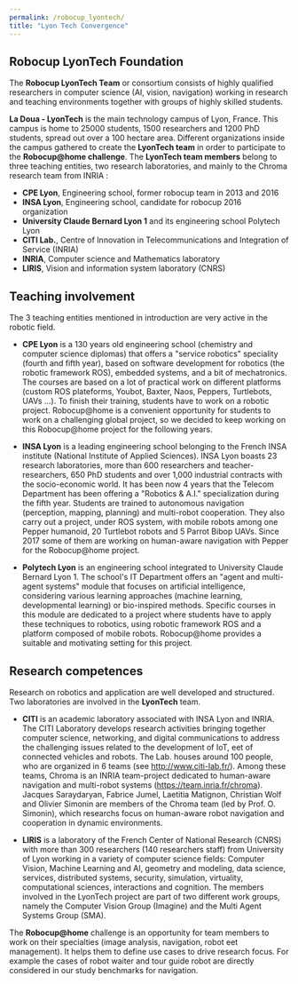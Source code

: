 ```yaml
---
permalink: /robocup_lyontech/
title: "Lyon Tech Convergence"
---
```

## Robocup LyonTech Foundation

The **Robocup LyonTech Team** or  consortium consists of highly qualified researchers in computer science (AI, vision, navigation) working in research and teaching environments together with groups of highly skilled students.

**La Doua - LyonTech** is the main technology campus of Lyon, France. This campus is home to 25000 students, 1500 researchers and 1200 PhD students, spread out over a 100 hectare area.
Different organizations inside the campus gathered to create the **LyonTech team** in order to participate to the **Robocup@home challenge**. The **LyonTech team members** belong to three teaching entities, two research laboratories, and mainly to the Chroma research team from INRIA :

- **CPE Lyon**, Engineering school, former robocup team in 2013 and 2016
- **INSA Lyon**, Engineering school, candidate for robocup 2016 organization
- **University Claude Bernard Lyon 1** and its engineering school Polytech Lyon
- **CITI Lab.**, Centre of Innovation in Telecommunications and Integration of Service (INRIA)
- **INRIA**, Computer science and Mathematics laboratory
- **LIRIS**, Vision and information system laboratory (CNRS)


## Teaching involvement
The 3 teaching entities mentioned in introduction are very active in the robotic field.

- **CPE Lyon** is a 130 years old engineering school (chemistry and computer science diplomas) that offers a "service robotics" speciality (fourth and fifth year), based on software development for robotics (the robotic framework ROS), embedded systems, and a bit of mechatronics. The courses are based on a lot of practical work on different platforms (custom ROS plateforms, Youbot, Baxter,
Naos, Peppers, Turtlebots, UAVs ...). To finish their training, students have to work on a robotic project. Robocup@home is a convenient opportunity for students to work on a challenging global project, so we decided to keep working on this Robocup@home project for the following years.

- **INSA Lyon** is a leading engineering school belonging to the French INSA institute (National Institute of Applied Sciences). INSA Lyon boasts 23 research laboratories, more than 600 researchers and teacher-researchers, 650 PhD students and over 1,000 industrial contracts with the socio-economic world. It has been now 4 years that the Telecom Department has been offering a "Robotics & A.I." specialization during the fifth year. Students are trained to autonomous navigation (perception, mapping, planning) and multi-robot cooperation. They also carry out a project, under ROS system, with mobile robots among one Pepper humanoid, 20 Turtlebot robots and 5 Parrot Bibop UAVs. Since 2017 some of them are working on human-aware navigation with Pepper for the Robocup@home project.

- **Polytech Lyon** is an engineering school integrated to University Claude Bernard Lyon 1. The school's IT Department offers an "agent and multi-agent systems" module that focuses on artificial intelligence, considering various learning approaches (machine learning, developmental learning) or bio-inspired methods.
Specific courses in this module are dedicated to a project where students have to apply these techniques to robotics, using robotic framework ROS and a platform composed of mobile robots. Robocup@home provides a suitable and motivating setting for this project.

## Research competences

Research on robotics and application are well developed and structured. Two laboratories are involved in the **LyonTech** team.

- **CITI** is an academic laboratory associated with INSA Lyon and INRIA. The CITI Laboratory develops research activities bringing together computer science, networking, and digital communications to address the challenging issues related to the development of IoT,  eet of connected vehicles and robots. The Lab. houses around 100 people, who are organized in 6 teams (see http://www.citi-lab.fr/). Among these teams, Chroma is an INRIA team-project dedicated to human-aware navigation and multi-robot systems  (https://team.inria.fr/chroma). Jacques Saraydaryan, Fabrice Jumel, Laetitia Matignon, Christian Wolf and Olivier Simonin are members of the Chroma team (led by Prof. O. Simonin), which researchs focus on human-aware robot navigation and cooperation in dynamic environments.

- **LIRIS** is a laboratory of the French Center of National Research (CNRS) with more than 300 researchers (140 researchers staff) from University of Lyon working in a variety of computer science fields: Computer Vision, Machine Learning and AI, geometry and modeling, data science, services, distributed systems, security, simulation, virtuality, computational sciences, interactions and cognition. The
members involved in the LyonTech project are part of two different work groups, namely the Computer Vision Group (Imagine) and the Multi Agent Systems Group (SMA).

The **Robocup@home** challenge is an opportunity for team members to work on their specialties (image analysis, navigation, robot 
eet management). It helps them to define use cases to drive research focus. For example the cases of robot waiter and tour guide robot are directly considered in our study benchmarks for navigation.
